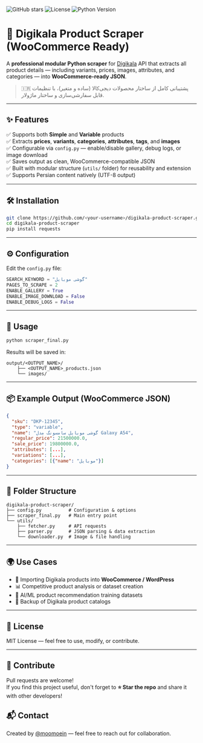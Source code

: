 ![GitHub stars](https://img.shields.io/github/stars/moomoein/digikala-product-scraper?style=social)
![License](https://img.shields.io/github/license/moomoein/digikala-product-scraper)
![Python Version](https://img.shields.io/badge/python-3.8%2B-blue)


# 🧠 Digikala Product Scraper (WooCommerce Ready)

A **professional modular Python scraper** for [Digikala](https://www.digikala.com/) API that extracts all product details — including variants, prices, images, attributes, and categories — into **WooCommerce-ready JSON**.

> 🇮🇷 پشتیبانی کامل از ساختار محصولات دیجی‌کالا (ساده و متغیر)، با تنظیمات قابل سفارشی‌سازی و ساختار ماژولار.

---

## ✨ Features

✅ Supports both **Simple** and **Variable** products  
✅ Extracts **prices**, **variants**, **categories**, **attributes**, **tags**, and **images**  
✅ Configurable via `config.py` — enable/disable gallery, debug logs, or image download  
✅ Saves output as clean, WooCommerce-compatible JSON  
✅ Built with modular structure (`utils/` folder) for reusability and extension  
✅ Supports Persian content natively (UTF-8 output)


---

## 🛠️ Installation

```bash
git clone https://github.com/<your-username>/digikala-product-scraper.git
cd digikala-product-scraper
pip install requests
````

---

## ⚙️ Configuration

Edit the `config.py` file:

```python
SEARCH_KEYWORD = "گوشی موبایل"
PAGES_TO_SCRAPE = 2
ENABLE_GALLERY = True
ENABLE_IMAGE_DOWNLOAD = False
ENABLE_DEBUG_LOGS = False
```

---

## 🚀 Usage

```bash
python scraper_final.py
```

Results will be saved in:

```
output/<OUTPUT_NAME>/
    ├── <OUTPUT_NAME>_products.json
    └── images/
```

---

## 📦 Example Output (WooCommerce JSON)

```json
{
  "sku": "DKP-12345",
  "type": "variable",
  "name": "گوشی موبایل سامسونگ مدل Galaxy A54",
  "regular_price": 21500000.0,
  "sale_price": 19800000.0,
  "attributes": [...],
  "variations": [...],
  "categories": [{"name": "موبایل"}]
}
```

---

## 🧩 Folder Structure

```
digikala-product-scraper/
├── config.py          # Configuration & options
├── scraper_final.py   # Main entry point
└── utils/
    ├── fetcher.py     # API requests
    ├── parser.py      # JSON parsing & data extraction
    └── downloader.py  # Image & file handling
```

---

## 🌍 Use Cases

* 🔄 Importing Digikala products into **WooCommerce / WordPress**
* 📊 Competitive product analysis or dataset creation
* 🧠 AI/ML product recommendation training datasets
* 💾 Backup of Digikala product catalogs

---

## 📜 License

MIT License — feel free to use, modify, or contribute.

---

## 🤝 Contribute
Pull requests are welcome!  
If you find this project useful, don't forget to **⭐ Star the repo** and share it with other developers!

## 📬 Contact
Created by [@moomoein](https://github.com/moomoein) — feel free to reach out for collaboration.
